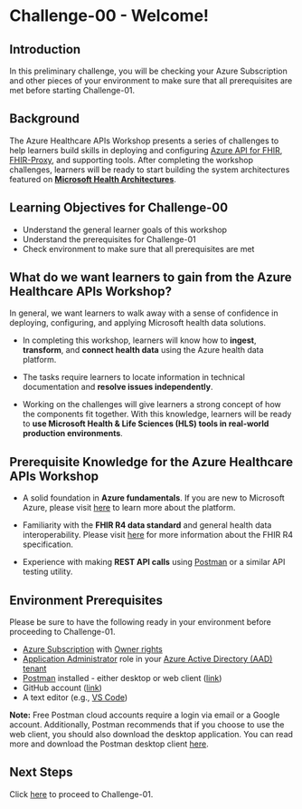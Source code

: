 # Challenge-00 - Welcome!

## Introduction 
In this preliminary challenge, you will be checking your Azure Subscription and other pieces of your environment to make sure that all prerequisites are met before starting Challenge-01.

## Background 
The Azure Healthcare APIs Workshop presents a series of challenges to help learners build skills in deploying and configuring [Azure API for FHIR](https://docs.microsoft.com/en-us/azure/healthcare-apis/azure-api-for-fhir/overview), [FHIR-Proxy](https://github.com/microsoft/fhir-proxy), and supporting tools. After completing the workshop challenges, learners will be ready to start building the system architectures featured on __[Microsoft Health Architectures](https://microsoft.github.io/health-architectures/)__.
 
## Learning Objectives for Challenge-00
+ Understand the general learner goals of this workshop
+ Understand the prerequisites for Challenge-01
+ Check environment to make sure that all prerequisites are met

## What do we want learners to gain from the Azure Healthcare APIs Workshop?
In general, we want learners to walk away with a sense of confidence in deploying, configuring, and applying Microsoft health data solutions.

+ In completing this workshop, learners will know how to **ingest**, **transform**, and **connect health data** using the Azure health data platform.

+ The tasks require learners to locate information in technical documentation and **resolve issues independently**.

+ Working on the challenges will give learners a strong concept of how the components fit together. With this knowledge, learners will be ready to **use Microsoft Health & Life Sciences (HLS) tools in real-world production environments**.  

## Prerequisite Knowledge for the Azure Healthcare APIs Workshop

+ A solid foundation in **Azure fundamentals**. If you are new to Microsoft Azure, please visit [here](https://docs.microsoft.com/en-us/learn/paths/az-900-describe-cloud-concepts/) to learn more about the platform.

+ Familiarity with the **FHIR R4 data standard** and general health data interoperability. Please visit [here](https://hl7.org/fhir/R4/) for more information about the FHIR R4 specification.

+ Experience with making **REST API calls** using [Postman](https://www.postman.com/api-platform/api-testing/) or a similar API testing utility.

## Environment Prerequisites
Please be sure to have the following ready in your environment before proceeding to Challenge-01.

+ [Azure Subscription](https://azure.microsoft.com/) with [Owner rights](https://docs.microsoft.com/en-us/azure/role-based-access-control/built-in-roles#owner)
+ [Application Administrator](https://docs.microsoft.com/en-us/azure/active-directory/roles/permissions-reference#all-roles) role in your [Azure Active Directory (AAD) tenant](https://docs.microsoft.com/en-us/azure/active-directory/fundamentals/active-directory-whatis#:~:text=Azure%20tenant,tenant%20represents%20a%20single%20organization.)
+ [Postman](https://www.postman.com/) installed - either desktop or web client ([link](https://www.getpostman.com/))
+ GitHub account ([link](https://github.com/))
+ A text editor (e.g., [VS Code](https://code.visualstudio.com/))


__Note:__ Free Postman cloud accounts require a login via email or a Google account. Additionally, Postman recommends that if you choose to use the web client, you should also download the desktop application. You can read more and download the Postman desktop client [here](https://www.postman.com/downloads/?utm_source=postman-home).

## Next Steps

Click [here](<../Challenge-01 - Deploy Azure API for FHIR (PaaS), FHIR-Proxy (OSS), and FHIR-Bulk Loader (OSS)/Readme.md>) to proceed to Challenge-01.


